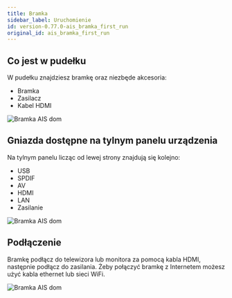```yaml
---
title: Bramka
sidebar_label: Uruchomienie
id: version-0.77.0-ais_bramka_first_run
original_id: ais_bramka_first_run
---
```


## Co jest w pudełku

W pudełku znajdziesz bramkę oraz niezbęde akcesoria:

 * Bramka
 * Zasilacz
 * Kabel HDMI

<img
  src='/AIS-docs/img/en/bramka/first_run_1.png'
  alt='Bramka AIS dom'
/>


## Gniazda dostępne na tylnym panelu urządzenia

Na tylnym panelu licząc od lewej strony znajdują się kolejno:

* USB
* SPDIF
* AV
* HDMI
* LAN
* Zasilanie

<img
  src='/AIS-docs/img/en/bramka/first_run_2.png'
  alt='Bramka AIS dom'
/>


## Podłączenie

Bramkę podłącz do telewizora lub monitora za pomocą kabla HDMI, następnie podłącz do zasilania.
Żeby połączyć bramkę z Internetem możesz użyć kabla ethernet lub sieci WiFi.

<img
  src='/AIS-docs/img/en/bramka/first_run_3.png'
  alt='Bramka AIS dom'
/>
